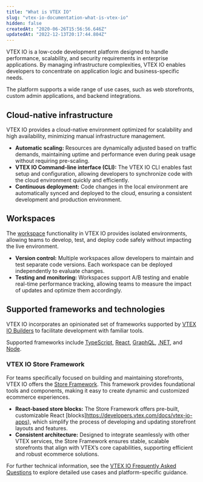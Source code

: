 ```yaml
---
title: "What is VTEX IO"
slug: "vtex-io-documentation-what-is-vtex-io"
hidden: false
createdAt: "2020-06-26T15:56:56.646Z"
updatedAt: "2022-12-13T20:17:44.804Z"
---
```


VTEX IO is a low-code development platform designed to handle performance, scalability, and security requirements in enterprise applications. By managing infrastructure complexities, VTEX IO enables developers to concentrate on application logic and business-specific needs.

The platform supports a wide range of use cases, such as web storefronts, custom admin applications, and backend integrations.

## Cloud-native infrastructure

VTEX IO provides a cloud-native environment optimized for scalability and high availability, minimizing manual infrastructure management.

- **Automatic scaling:** Resources are dynamically adjusted based on traffic demands, maintaining uptime and performance even during peak usage without requiring pre-scaling.
- **VTEX IO Command-line interface (CLI):** The VTEX IO CLI enables fast setup and configuration, allowing developers to synchronize code with the cloud environment quickly and efficiently.
- **Continuous deployment:** Code changes in the local environment are automatically synced and deployed to the cloud, ensuring a consistent development and production environment.

## Workspaces

The [workspace](https://developers.vtex.com/docs/guides/vtex-io-documentation-workspace) functionality in VTEX IO provides isolated environments, allowing teams to develop, test, and deploy code safely without impacting the live environment.

- **Version control:** Multiple workspaces allow developers to maintain and test separate code versions. Each workspace can be deployed independently to evaluate changes.
- **Testing and monitoring:** Workspaces support A/B testing and enable real-time performance tracking, allowing teams to measure the impact of updates and optimize them accordingly.

## Supported frameworks and technologies

VTEX IO incorporates an opinionated set of frameworks supported by [VTEX IO Builders](https://developers.vtex.com/docs/guides/vtex-io-documentation-builders) to facilitate development with familiar tools. 

Supported frameworks include [TypeScript](https://www.typescriptlang.org/), [React](https://react.dev/), [GraphQL](https://graphql.org/), [.NET](https://dotnet.microsoft.com/en-us/), and [Node](https://nodejs.org/en).

### VTEX IO Store Framework

For teams specifically focused on building and maintaining storefronts, VTEX IO offers the [Store Framework](https://developers.vtex.com/docs/guides/store-framework). This framework provides foundational tools and components, making it easy to create dynamic and customized ecommerce experiences.

- **React-based store blocks:** The Store Framework offers pre-built, customizable React [blocks]https://developers.vtex.com/docs/vtex-io-apps), which simplify the process of developing and updating storefront layouts and features.
- **Consistent architecture:** Designed to integrate seamlessly with other VTEX services, the Store Framework ensures stable, scalable storefronts that align with VTEX’s core capabilities, supporting efficient and robust ecommerce solutions.

For further technical information, see the [VTEX IO Frequently Asked Questions](https://developers.vtex.com/docs/guides/vtex-io-documentation-frequently-asked-questions) to explore detailed use cases and platform-specific guidance.
